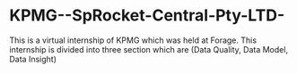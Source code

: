 # KPMG--SpRocket-Central-Pty-LTD-
This is a virtual internship of KPMG which was held at  Forage. This internship is divided into three section which are (Data Quality, Data Model, Data Insight)
